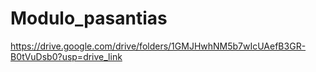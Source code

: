 # Modulo_pasantias

https://drive.google.com/drive/folders/1GMJHwhNM5b7wIcUAefB3GR-B0tVuDsb0?usp=drive_link
